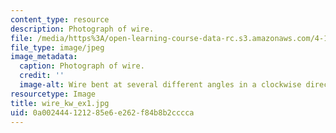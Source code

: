 ```yaml
---
content_type: resource
description: Photograph of wire.
file: /media/https%3A/open-learning-course-data-rc.s3.amazonaws.com/4-111-introduction-to-architecture-environmental-design-spring-2014/0a002444121285e6e262f84b8b2cccca_wire_kw_ex1.jpg
file_type: image/jpeg
image_metadata:
  caption: Photograph of wire.
  credit: ''
  image-alt: Wire bent at several different angles in a clockwise direction.
resourcetype: Image
title: wire_kw_ex1.jpg
uid: 0a002444-1212-85e6-e262-f84b8b2cccca
---
```

